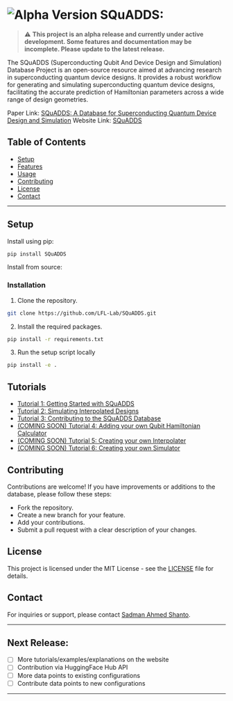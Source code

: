 # ![Alpha Version](https://img.shields.io/badge/Status-Alpha%20Version-yellow) SQuADDS: 

> :warning: **This project is an alpha release and currently under active development. Some features and documentation may be incomplete. Please update to the latest release.**

The SQuADDS (Superconducting Qubit And Device Design and Simulation) Database Project is an open-source resource aimed at advancing research in superconducting quantum device designs. It provides a robust workflow for generating and simulating superconducting quantum device designs, facilitating the accurate prediction of Hamiltonian parameters across a wide range of design geometries.

Paper Link: [SQuADDS: A Database for Superconducting Quantum Device Design and Simulation](https://arxiv.org/pdf/2312.13483.pdf)
Website Link: [SQuADDS](https://lfl-lab.github.io/SQuADDS/)

## Table of Contents

- [Setup](#setup)
- [Features](#features)
- [Usage](#usage)
- [Contributing](#contributing)
- [License](#license)
- [Contact](#contact)

--- 

## Setup

Install using pip:

```bash
pip install SQuADDS
```

Install from source:

### Installation

1. Clone the repository.
```bash
git clone https://github.com/LFL-Lab/SQuADDS.git
```
2. Install the required packages.
```bash
pip install -r requirements.txt
```
3. Run the setup script locally
```bash
pip install -e .
```

## Tutorials
- [Tutorial 1: Getting Started with SQuADDS](https://lfl-lab.github.io/SQuADDS/tutorials/Tutorial-1_getting_started_with_SQuADDS.html)
- [Tutorial 2: Simulating Interpolated Designs](https://lfl-lab.github.io/SQuADDS/tutorials/Tutorial-2_Simulate_interpolated_designs.html)
- [Tutorial 3: Contributing to the SQuADDS Database](https://lfl-lab.github.io/SQuADDS/tutorials/Tutorial-3_Contributing_to_SQuADDS.html)
- [(COMING SOON) Tutorial 4: Adding your own Qubit Hamiltonian Calculator]()
- [(COMING SOON) Tutorial 5: Creating your own Interpolater]()
- [(COMING SOON) Tutorial 6: Creating your own Simulator]()


## Contributing

Contributions are welcome! If you have improvements or additions to the database, please follow these steps:

- Fork the repository.
- Create a new branch for your feature.
- Add your contributions.
- Submit a pull request with a clear description of your changes.

## License

This project is licensed under the MIT License - see the [LICENSE](LICENSE) file for details.


## Contact
For inquiries or support, please contact [Sadman Ahmed Shanto](mailto:shanto@usc.edu).

---

## Next Release:

- [ ] More tutorials/examples/explanations on the website
- [ ] Contribution via HuggingFace Hub API
- [ ] More data points to existing configurations 
- [ ] Contribute data points to new configurations 

---
